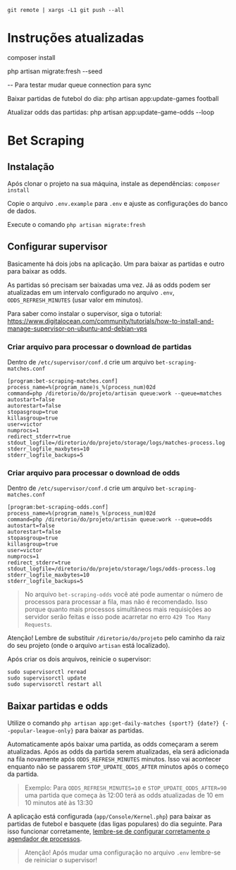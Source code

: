 ```git remote | xargs -L1 git push --all```

# Instruções atualizadas

composer install

php artisan migrate:fresh --seed

-- Para testar mudar queue connection para sync

Baixar partidas de futebol do dia:
php artisan app:update-games football

Atualizar odds das partidas:
php artisan app:update-game-odds --loop

# Bet Scraping

## Instalação

Após clonar o projeto na sua máquina, instale as dependências: `composer install`

Copie o arquivo `.env.example` para `.env` e ajuste as configurações do banco de dados.

Execute o comando `php artisan migrate:fresh`

## Configurar supervisor

Basicamente há dois jobs na aplicação. Um para baixar as partidas e outro para baixar as odds.

As partidas só precisam ser baixadas uma vez. Já as odds podem ser atualizadas em um intervalo configurado no arquivo `.env`, `ODDS_REFRESH_MINUTES` (usar valor em minutos).

Para saber como instalar o supervisor, siga o tutorial: https://www.digitalocean.com/community/tutorials/how-to-install-and-manage-supervisor-on-ubuntu-and-debian-vps

### Criar arquivo para processar o download de partidas

Dentro de `/etc/supervisor/conf.d` crie um arquivo `bet-scraping-matches.conf`

```
[program:bet-scraping-matches.conf]
process_name=%(program_name)s_%(process_num)02d
command=php /diretorio/do/projeto/artisan queue:work --queue=matches
autostart=false
autorestart=false
stopasgroup=true
killasgroup=true
user=victor
numprocs=1
redirect_stderr=true
stdout_logfile=/diretorio/do/projeto/storage/logs/matches-process.log
stderr_logfile_maxbytes=10
stderr_logfile_backups=5
```

### Criar arquivo para processar o download de odds

Dentro de `/etc/supervisor/conf.d` crie um arquivo `bet-scraping-matches.conf`

```
[program:bet-scraping-odds.conf]
process_name=%(program_name)s_%(process_num)02d
command=php /diretorio/do/projeto/artisan queue:work --queue=odds
autostart=false
autorestart=false
stopasgroup=true
killasgroup=true
user=victor
numprocs=1
redirect_stderr=true
stdout_logfile=/diretorio/do/projeto/storage/logs/odds-process.log
stderr_logfile_maxbytes=10
stderr_logfile_backups=5
```

> No arquivo `bet-scraping-odds` você até pode aumentar o número de processos para processar a fila, mas não é recomendado. Isso porque quanto mais processos simultâneos mais requisições ao servidor serão feitas e isso pode acarretar no erro `429 Too Many Requests`. 

Atenção! Lembre de substituir `/diretorio/do/projeto` pelo caminho da raiz do seu projeto (onde o arquivo `artisan` está localizado).

Após criar os dois arquivos, reinicie o supervisor:

```
sudo supervisorctl reread
sudo supervisorctl update
sudo supervisorctl restart all
```

## Baixar partidas e odds

Utilize o comando `php artisan app:get-daily-matches {sport?} {date?} {--popular-league-only}` para baixar as partidas.

Automaticamente após baixar uma partida, as odds começaram a serem atualizadas. Após as odds da partida serem atualizadas, ela será adicionada na fila novamente após `ODDS_REFRESH_MINUTES` minutos. Isso vai acontecer enquanto não se passarem `STOP_UPDATE_ODDS_AFTER` minutos após o começo da partida.

> Exemplo: Para `ODDS_REFRESH_MINUTES=10` e `STOP_UPDATE_ODDS_AFTER=90` uma partida que começa às 12:00 terá as odds atualizadas de 10 em 10 minutos até às 13:30

A aplicação está configurada (`app/Console/Kernel.php`) para baixar as partidas de futebol e basquete (das ligas populares) do dia seguinte. Para isso funcionar corretamente, [lembre-se de configurar corretamente o agendador de processos](https://laravel.com/docs/10.x/scheduling#running-the-scheduler).

> Atenção! Após mudar uma configuração no arquivo `.env` lembre-se de reiniciar o supervisor!